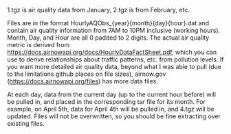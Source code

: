 1.tgz is air quality data from January, 2.tgz is from February, etc.

Files are in the format HourlyAQObs_{year}{month}{day}{hour}.dat and contain air quality information from 7AM to 10PM inclusive (working hours). Month, Day, and Hour are all 0 padded to 2 digits. The actual air quality metric is derived from https://docs.airnowapi.org/docs/HourlyDataFactSheet.pdf, which you can use to derive relationships about traffic patterns, etc. from pollution levels. If you want more detailed air quality data, beyond what I was able to pull (due to the limitations github places on file sizes), airnow.gov (https://docs.airnowapi.org/files) has more data files.

At each day, data from the current day (up to the current hour before) will be pulled in, and placed in the corresponding tar file for its month. For example, on April 5th, data for April 4th will be pulled in, and 4.tgz will be updated. Files will not be overwritten, so you should be fine extracting over existing files.